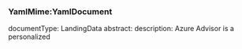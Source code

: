 ### YamlMime:YamlDocument
documentType: LandingData
abstract:
  description: Azure Advisor is a personalized
  
 
